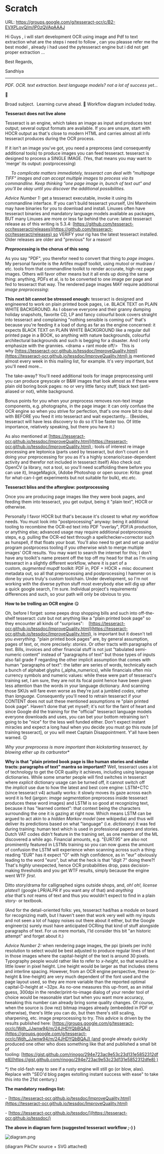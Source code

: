 # Scratch

URL: https://groups.google.com/g/tesseract-ocr/c/B2-EVXPLovQ/m/lP0zQVApAAAJ

Hi Guys , i will start development OCR using image and Pdf to text extraction what are the steps i need to follow , can you pleasse refer me the best model , already i had used the pytesseract engine but i did not get proper extraction ...  
  
Best Regards,  
  
Sandhiya

--------


_PDF. OCR. text extraction. best language models? not a lot of success yet..._

  

🤔 

  

Broad subject.  Learning curve ahead. 🚧 Workflow diagram included today.  

  

  

**Tesseract does not live alone**

  

Tesseract is an engine, which takes an image as input and produces text output; several output formats are available. If you are unsure, start with HOCR output as that's close to modern HTML and carries almost all info tesseract produces during the OCR process.  

If it isn't an image you've got, you need a preprocess (and consequently additional tools) to produce images you can feed tesseract. tesseract is designed to process a SINGLE IMAGE. (Yes, that means you may want to 'merge' its output: postprocessing)

     _To complicate matters immediately, tesseract can deal with "multipage TIFF" images and can accept multiple images to process via its commandline. Keep thinking "one page image in, bunch of text out" and you'll be okay until you discover the additional possibilities._

  

_Advice Number 1:_ get a tesseract executable, invoke it using its commandline interface. If you can't build tesseract yourself, Uni Mannheim may have binaries for you to download and install. Linuxes often have tesseract binaries and mandatory language models available as packages, BUT many Linuxes are more or less far behind the curve: latest tesseract release as of this writing is 5.3.4: [https://github.com/tesseract-ocr/tesseract/releases](https://github.com/tesseract-ocr/tesseract/releases) so VERIFY your rig has the latest tesseract installed. Older releases are older and "previous" for a reason!

  

**_Preprocessing_ is the chorus of this song**

  

As you say "PDF", you therefor need to convert that thing to _page images_. My personal favorite is the Artifex mupdf toolkit, using mutool or mudraw / etc. tools from that commandline toolkit to render accurate, high-rez page images. Others will favor other means but it all ends up doing the same thing: anything, PDFs et al, is to be converted to one image per page and fed to tesseract that way. The rendered page images MAY require additional *image preprocessing*: 

  

  

**This next bit cannot be stressed enough:** tesseract is designed and engineered to work on plain printed book pages, i.e. BLACK TEXT on PLAIN WHITE BACKGROUND. As I observe everyone and their granny dumping holiday snapshots, favorite CD, LP and fancy colourful book covers straight into tesseract and complaining "nothing sensible is coming out" that's because you're feeding it a load of dung as far as the engine concerned: it expects BLACK TEXT on PLAIN WHITE BACKGROUND like a regular dull printed page in a BOOK, so anything with nature backgrounds, colourful architectural backgrounds and such is begging for a disaster. And I only emphasize with the grannies. <drama + rant mode off/>   This is why [https://tesseract-ocr.github.io/tessdoc/ImproveQuality.html](https://tesseract-ocr.github.io/tessdoc/ImproveQuality.html) is mentioned almost every week in this mailing list, for example. It's very important, but you'll need more...

  

  

The take-away? You'll need additional tools for image preprocessing until you can produce greyscale or B&W images that look almost as if these were plain old boring book pages: no or very little fancy stuff, black text (anti-aliased or not), white background. 

Bonus points for you when your preprocess removes non-text image components, e.g. photographs, in the page image: it can only confuse the OCR engine so when you strive for perfection, that's one more bit to deal with BEFORE you feed it into tesseract and wait expectantly... (Besides, tesseract will have less discovery to do so it'll be faster too. Of little importance, relatively speaking, but there you have it.)

As also mentioned at [https://tesseract-ocr.github.io/tessdoc/ImproveQuality.html](https://tesseract-ocr.github.io/tessdoc/ImproveQuality.html) : tools of interest re image processing are leptonica (parts used by tesseract, but don't count on it doing your preprocessing for you as it's a highly scenario/case-dependent activity and therefor not included in tesseract itself) Also check out: OpenCV (a library, not a tool, so you'll need scaffolding there before you can use it), ImageMagick, (Adobe Photoshop or open source: Krita: great for what-can-I-get experiments but not suitable for bulk), etc.etc.

  

  

**Tesseract bliss and the afterglow: postprocessing**

  

Once you are producing page images like they were book pages, and feeding them into tesseract, you get output, being it "plain text", HOCR or otherwise.

  

Personally I favor HOCR but that's because it's closest to what _my_ workflow needs. You must look into "postprocessing" anyway: being it additional tooling to recombine the OCR-ed text into PDF "overlay", PDF/A production, or anything else; advanced usage may require additional postprocessing steps, e.g. pulling the OCR-ed text through a spellchecker+corrector such as hunspell, if that floats your boat. You'll also need to get and set up and/or program postprocess tooling if you otherwise wish to merge multiple images' OCR results. You may want to search the internet for this; I don't have any toolkit's name present off the top off my head for that as I'm using tesseract in a slightly different workflow, where it is part of a custom, _augmented_ mupdf toolkit: PDF in, PDF + HOCR + misc document metadata out, so all that preprocessing and postprocessing I hammer on is done by yours truly's custom toolchain. Under development, so I'm not working with the diverse python stuff most everybody else will dig up after a quick google search, I'm sure. Individual project's requirements' differences and such, so your path will only be obvious to you.

  

  

  

**How to be trolling an OCR engine** 😋

  

Oh, before I forget: some peeps drop shopping bills and such into off-the-shelf tesseract: _cute_ but not anything like a "plain printed book page" so they encounter all kinds of "surprises":    [https://tesseract-ocr.github.io/tessdoc/ImproveQuality.html](https://tesseract-ocr.github.io/tessdoc/ImproveQuality.html)  is important but it doesn't tell you _everything_. "plain printed book pages" are, by general assumption, pages of text, or, more precisely: _stories_. Or other tracts with paragraphs of text. Bills, invoices and other financial stuff is not just "tabulated semi-numeric content" instead of "paragraphs of text" but those types of inputs also fail grade F regarding the other implicit assumption that comes with human "paragraphs of text": the latter are series of words, technically each a bunch of alphabet glyphs (_alpha_numerics), while financials often mix currency symbols and numeric values: while these were part of tesseract's training set, I am sure, they are not its focal point hence have been given less attention than the words in your language dictionary. And scanning those SKUs will fare even worse as they're just a jumbled _codes_, rather than _language_. Consequently you'll need to retrain tesseract if your CONTENT does not suit these mentioned assumptions re "plain printed book page". Haven't done that yet myself; it's not for the faint of heart and since Google did the training for the "official" tesseract language models everyone downloads and uses, you can bet your bottom retraining isn't going to be "nice" for the less well funded either. Don't expect instant miracles and expect a long haul when you decide you must go this route [of training tesseract], or you will meet Captain Disappointment. Y'all have been warned. 😉

  

  

  

  

**Why your preprocess is more important than kickstarting tesseract, by blowing ether* up its carburetor**

  

**Why is that "plain printed book page is like human stories and similar tracts: paragraphs of text" mantra so important?** Well, tesseract uses a lot of technology to get the OCR quality it achieves, including using language dictionaries. While some smarter people will find switches in tesseract where _explicit_ dictionary usage can be turned off, it cannot switch off the _implicit_ use due to how the latest and best core engine: LSTM+CTC (since tesseract v4) actually works: it slowly moves its gaze across each word it is fed (jargon: _image segmentation_ preprocess inside tesseract produces these word images) and LSTM is so good at recognizing text, because it has "learned context": that context being the characters surrounding the one it is gazing at right now. Which means LSTM can be argued to act akin to a _hidden Markov model_ (see wikipedia) and thus will deliver its predictions based on what "language" (i.e. _dictionary_) it was fed during training: human text which is used in professional papers and stories. Dutch VAT codes didn't feature in the training set, as one member of the ML discovered a while ago. Financial amounts, e.g. "EUR7.95" are also not prominently featured in LSTMs training so you can now guess the amount of confusion the LSTM will experience when scanning across such a thing: reading "EUR" has it expect "O" with high confidence, as in "eur" obviously leading to the word "euro", but what the heck is that "digit 7" doing there?! That's _highly_ unexpected, hence OCR probabilities drop, pass decision-making thresholds and you get WTF results, simply because the engine went WTF _first_.

Ditto story/drama for calligraphed signs outside shops, and, _oh! oh!, license plates_!! (google LPR/ALPR if you want any of that) and _anything else_ that's _not_ reams of text and thus you wouldn't expect to find in a plain story- or textbook.

(And for the detail-oriented folks: yes, tesseract had/has a module on board for recognizing math, but I haven't seen that work very well with my inputs and not seen a lot of happy noises out there about it either, but the Google engineer(s) surely must have anticipated OCRing that kind of stuff alongside paragraphs of text. For us mere mortals, I'ld consider this bit "an historic attempt" and forget about it.)

  

  

_Advice Number 2:_ when rendering page images, the ppi (pixels per inch) resolution to select would be best adjusted to produce regular lines of text in those images where the capital-height of the text is around 30 pixels. Typography people would rather like to refer to _x-height_, so that would be a little lower in pixel height. Line height would be larger as that includes stems and interline spacing. However, from an OCR engine perspective, these (x-height & line-height) are very much dependent of the font used and the page layout used, so they are more variable than the reported optimal capital-D-height at ~32px. As no-one measures this up-front, as an initial guess, 300dpi in the render/print-to-image dialog of your render tool of choice would be reasonable start but when you want more accuracy, tweaking this number can already bring some quality changes. Of course, when the source is (low rez) bitmap images already (embedded in PDF or otherwise), there's little you can do, but then there's still scaling, sharpening, etc. image preprocessing to try. This advice is driven by the results published here: [https://groups.google.com/g/tesseract-ocr/c/Wdh_JJwnw94/m/24JHDYQbBQAJ](https://groups.google.com/g/tesseract-ocr/c/Wdh_JJwnw94/m/24JHDYQbBQAJ) (and google already quickly produced one other who does something like that and published a small bit of tooling: [https://gist.github.com/rinogo/294e723ac9e53c23d131e5852312dfe8](https://gist.github.com/rinogo/294e723ac9e53c23d131e5852312dfe8) )

  

  

*) the old-fash way to see if a rusty engine will still go (or blow, alas). Replace with "SEO'd blog pages extolling instant success with ease" to take this into the 21st century.)

  

  

  

**The mandatory readings list:**

  

- [https://tesseract-ocr.github.io/tessdoc/ImproveQuality.html](https://tesseract-ocr.github.io/tessdoc/ImproveQuality.html)

- [https://tesseract-ocr.github.io/tessdoc/](https://tesseract-ocr.github.io/tessdoc/)  

  

  

  

  

**The above in diagram form (suggested tesseract workflow ;-) )**

  

![diagram.png](https://groups.google.com/group/tesseract-ocr/attach/29504133fd94/diagram.png?part=0.0.1&view=1)  

(diagram PikChr source + SVG attached)

